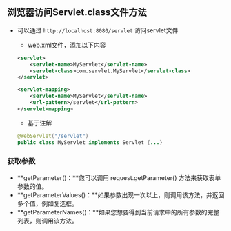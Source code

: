 ## 浏览器访问Servlet.class文件方法

- 可以通过  `http://localhost:8080/servlet`  访问servlet文件
  - web.xml文件，添加以下内容

  ```xml
  <servlet>
      <servlet-name>MyServlet</servlet-name>
      <servlet-class>com.servlet.MyServlet</servlet-class>
  </servlet>
  
  <servlet-mapping>
      <servlet-name>MyServlet</servlet-name>
      <url-pattern>/servlet</url-pattern>
  </servlet-mapping>
  ```
  - 基于注解

  ```java
  @WebServlet("/servlet")
  public class MyServlet implements Servlet {...}
  ```


### 获取参数

- **getParameter()：**您可以调用 request.getParameter() 方法来获取表单参数的值。
- **getParameterValues()：**如果参数出现一次以上，则调用该方法，并返回多个值，例如复选框。
- **getParameterNames()：**如果您想要得到当前请求中的所有参数的完整列表，则调用该方法。

